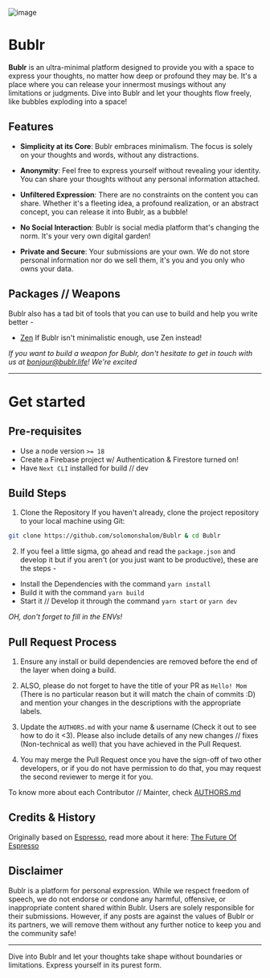 ![image](https://github.com/solomonshalom/the-abyss/assets/71135230/1430bda3-840a-43f5-b657-c4458eb969ba)

# Bublr

**Bublr** is an ultra-minimal platform designed to provide you with a space to express your thoughts, no matter how deep or profound they may be. It's a place where you can release your innermost musings without any limitations or judgments. Dive into Bublr and let your thoughts flow freely, like bubbles exploding into a space!


## Features

- **Simplicity at its Core**: Bublr embraces minimalism. The focus is solely on your thoughts and words, without any distractions.

- **Anonymity**: Feel free to express yourself without revealing your identity. You can share your thoughts without any personal information attached.

- **Unfiltered Expression**: There are no constraints on the content you can share. Whether it's a fleeting idea, a profound realization, or an abstract concept, you can release it into Bublr, as a bubble!

- **No Social Interaction**: Bublr is social media platform that's changing the norm. It's your very own digital garden!

- **Private and Secure**: Your submissions are your own. We do not store personal information nor do we sell them, it's you and you only who owns your data.

## Packages // Weapons

Bublr also has a tad bit of tools that you can use to build and help you write better -

- [Zen](https://zen.bublr.life)
  If Bublr isn't minimalistic enough, use Zen instead!

_If you want to build a weapon for Bublr, don't hesitate to get in touch with us at [bonjour@bublr.life](mailto:bonjour@bublr.life)! We're excited_

---
# Get started

## Pre-requisites
- Use a node version `>= 18`
- Create a Firebase project w/ Authentication & Firestore turned on!
- Have `Next CLI` installed for build // dev

## Build Steps

1. Clone the Repository
If you haven't already, clone the project repository to your local machine using Git:
```bash
git clone https://github.com/solomonshalom/Bublr & cd Bublr
```

2. If you feel a little sigma, go ahead and read the `package.json` and develop it but if you aren't (or you just want to be productive), these are the steps -

- Install the Dependencies with the command `yarn install`
- Build it with the command `yarn build`
- Start it // Develop it through the command `yarn start` or `yarn dev`

_OH, don't forget to fill in the ENVs!_

## Pull Request Process

1. Ensure any install or build dependencies are removed before the end of the layer when doing a build.

2. ALSO, please do not forget to have the title of your PR as `Hello! Mom` (There is no particular reason but it will match the chain of commits :D) and mention your changes in the descriptions with the appropriate labels.

2. Update the `AUTHORS.md` with your name & username (Check it out to see how to do it <3). Please also include details of any new changes // fixes (Non-technical as well) that you have achieved in the Pull Request.

3. You may merge the Pull Request once you have the sign-off of two other developers, or if you  do not have permission to do that, you may request the second reviewer to merge it for you.


To know more about each Contributor // Mainter, check [AUTHORS.md](/AUTHORS.md)

## Credits & History

Originally based on [Espresso](https://github.com/solomonshalom/Bublr), read more about it here: [The Future Of Espresso](https://github.com/solomonshalom/espresso/discussions/3)

## Disclaimer

Bublr is a platform for personal expression. While we respect freedom of speech, we do not endorse or condone any harmful, offensive, or inappropriate content shared within Bublr. Users are solely responsible for their submissions. However, if any posts are against the values of Bublr or its partners, we will remove them without any further notice to keep you and the community safe!

---

Dive into Bublr and let your thoughts take shape without boundaries or limitations. Express yourself in its purest form.
